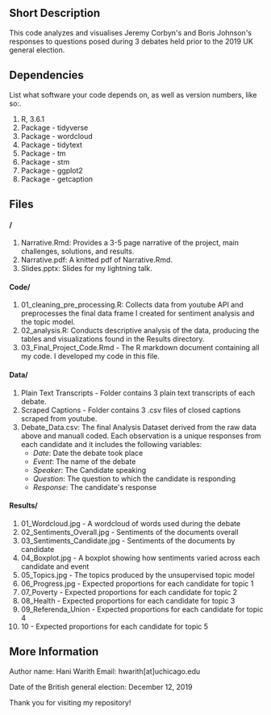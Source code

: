 ## Short Description

This code analyzes and visualises Jeremy Corbyn's and Boris Johnson's responses to questions posed during 3 debates held prior to the 2019 UK general election.

## Dependencies

List what software your code depends on, as well as version numbers, like so:.

1. R, 3.6.1
2. Package - tidyverse
3. Package - wordcloud
4. Package - tidytext
5. Package - tm
6. Package - stm
7. Package - ggplot2
8. Package - getcaption

## Files

#### /

1. Narrative.Rmd: Provides a 3-5 page narrative of the project, main challenges, solutions, and results.
2. Narrative.pdf: A knitted pdf of Narrative.Rmd. 
3. Slides.pptx: Slides for my lightning talk.

#### Code/
1. 01_cleaning_pre_processing.R: Collects data from youtube API and preprocesses the final data frame I created for sentiment analysis and the topic model.
2. 02_analysis.R: Conducts descriptive analysis of the data, producing the tables and visualizations found in the Results directory.
3. 03_Final_Project_Code.Rmd - The R markdown document containing all my code. I developed my code in this file.

#### Data/

1. Plain Text Transcripts - Folder contains 3 plain text transcripts of each debate.
2. Scraped Captions - Folder contains 3 .csv files of closed captions scraped from youtube.
3. Debate_Data.csv: The final Analysis Dataset derived from the raw data above and manuall coded. Each observation is a unique responses from each candidate and it includes the following variables:
    - *Date*: Date the debate took place
    - *Event*: The name of the debate
    - *Speaker*: The Candidate speaking
    - *Question*: The question to which the candidate is responding
    - *Response*: The candidate's response
    
#### Results/
1. 01_Wordcloud.jpg - A wordcloud of words used during the debate
2. 02_Sentiments_Overall.jpg - Sentiments of the documents overall
3. 03_Sentiments_Candidate.jpg - Sentiments of the documents by candidate
4. 04_Boxplot.jpg - A boxplot showing how sentiments varied across each candidate and event
5. 05_Topics.jpg - The topics produced by the unsupervised topic model
6. 06_Progress.jpg - Expected proportions for each candidate for topic 1
7. 07_Poverty - Expected proportions for each candidate for topic 2
8. 08_Health - Expected proportions for each candidate for topic 3
9. 09_Referenda_Union - Expected proportions for each candidate for topic 4
10. 10 - Expected proportions for each candidate for topic 5

## More Information

Author name: Hani Warith
Email: hwarith[at]uchicago.edu 

Date of the British general election: December 12, 2019

Thank you for visiting my repository! 


